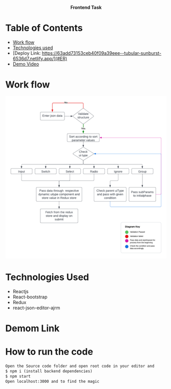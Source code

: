 **<p align="center"> Frontend Task</p>**
# Table of Contents
- [Work flow](#struc)
- [Technologies used](#Tech)
- [Deploy Link: https://63add73153ceb40f09a39eee--tubular-sunburst-6536d7.netlify.app/](#ER)
- [Demo Video](#run)

<a name="struc"></a>
# Work flow
![workflow](./src/assets/workflow.png "a title")

<a name="Tech"></a>
# Technologies Used
- Reactjs
- React-bootstrap
- Redux
- react-json-editor-ajrm


<a name="Er"></a>
# Demom Link

<a name="run"></a>
# How to run the code

```
Open the Source code folder and open root code in your editor and 
$ npm i (install backend dependencies)
$ npm start
Open localhost:3000 and to find the magic

```

